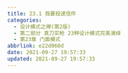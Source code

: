```yaml
---
title: 23.1 我要投递信件
categories: 
  - 设计模式之禅(第2版)
  - 第二部分 真刀实枪 23种设计模式完美演绎
  - 第23章 门面模式
abbrlink: e22d060d
date: 2021-09-27 19:57:33
updated: 2021-09-27 19:57:33
---
```

